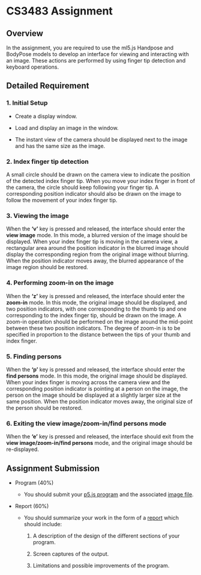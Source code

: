 # CS3483 Assignment

## Overview

In the assignment, you are required to use the ml5.js Handpose and BodyPose models to develop an interface for viewing and interacting with an image. These actions are performed by using finger tip detection and keyboard operations.

## Detailed Requirement

### 1. Initial Setup

- Create a display window.

- Load and display an image in the window.

- The instant view of the camera should be displayed next to the image and has the same size as the image.

### 2. Index finger tip detection

A small circle should be drawn on the camera view to indicate the position of the detected index finger tip. When you move your index finger in front of the camera, the circle should keep following your finger tip. A corresponding position indicator should also be drawn on the image to follow the movement of your index finger tip.

### 3. Viewing the image

When the **‘v’** key is pressed and released, the interface should enter the **view image** mode. In this mode, a blurred version of the image should be displayed. When your index finger tip is moving in the camera view, a rectangular area around the position indicator in the blurred image should display the corresponding region from the original image without blurring. When the position indicator moves away, the blurred appearance of the image region should be restored.

### 4. Performing zoom-in on the image

When the **‘z’** key is pressed and released, the interface should enter the **zoom-in** mode. In this mode, the original image should be displayed, and two position indicators, with one corresponding to the thumb tip and one corresponding to the index finger tip, should be drawn on the image. A zoom-in operation should be performed on the image around the mid-point between these two position indicators. The degree of zoom-in is to be specified in proportion to the distance between the tips of your thumb and index finger.

### 5. Finding persons

When the **‘p’** key is pressed and released, the interface should enter the **find persons** mode. In this mode, the original image should be displayed. When your index finger is moving across the camera view and the corresponding position indicator is pointing at a person on the image, the person on the image should be displayed at a slightly larger size at the same position. When the position indicator moves away, the original size of the person should be restored.

### 6. Exiting the view image/zoom-in/find persons mode

When the **‘e’** key is pressed and released, the interface should exit from the **view image/zoom-in/find persons** mode, and the original image should be re-displayed.

## Assignment Submission

- Program (40%)
  - You should submit your [p5.js program](https://github.com/leoooliang/CityU-CS-Materials/blob/main/CS3483_Multimodal_Interface_Design/Assignment/sketch.js) and the associated [image file](https://github.com/leoooliang/CityU-CS-Materials/blob/main/CS3483_Multimodal_Interface_Design/Assignment/3women-v2.jpg).

- Report (60%)
  - You should summarize your work in the form of a [report](https://github.com/leoooliang/CityU-CS-Materials/blob/main/CS3483_Multimodal_Interface_Design/Assignment/CS3483_ASM_Report.pdf) which should include:

    1. A description of the design of the different sections of your program.
   
    2. Screen captures of the output.
   
    3. Limitations and possible improvements of the program.